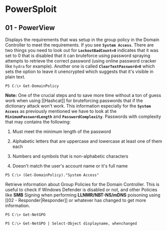 # PowerSploit

## 01 - PowerView

Displays the requirements that was setup in the group policy in the Domain Controller to meet the requirements. If you see **`System Access`**. There are two things you need to look out for **`LockoutBadCount=0`** indicates that it was set to 0 that is disabled that it can bruteforce using password spraying attempts to retrieve the correct password (using online password cracker like `hydra` for example). Another one is called **`ClearTextPassword=0`** which sets the option to leave it unencrypted which suggests that it's visible in plain text.

`PS C:\> Get-DomainPolicy`

**Note:** One of the crucial steps and to save more time without a ton of guess work when using [[Hashcat]] for bruteforcing passwords that if the dictionary attack won't work. This information especially for the **`System Access`** as previously mentioned we have to look at the **`MinimumPasswordLength`** and **`PasswordComplexity`**. Passwords with complexity that may contains the following:

1. Must meet the minimum length of the password

2. Alphabetic letters that are uppercase and lowercase at least one of them each

3. Numbers and symbols that is non-alphabetic characters

4. Doesn't match the user's account name or it's full name

`PS C:\> (Get-DomainPolicy)."System Access"`

Retrieve information about Group Policies for the Domain Controller. This is useful to check if Windows Defender is disabled or not, and other Policies like **SMB** Signing when performing **LLNMR/NBT-NS/mDNS** poisoning using [[02 - Responder|Responder]] or whatever has changed to get more information.

`PS C:\> Get-NetGPO`

`PS C:\> Get-NetGPO | Select-Object displayname, whenchanged`